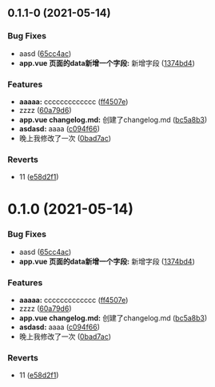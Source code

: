 ## 0.1.1-0 (2021-05-14)


### Bug Fixes

* aasd ([65cc4ac](https://github.com/M-cheng-web/VueComponents/commit/65cc4acfbf42f24e808ddc5156502bea164e2c8c))
* **app.vue 页面的data新增一个字段:** 新增字段 ([1374bd4](https://github.com/M-cheng-web/VueComponents/commit/1374bd401ae3f889f6d0d09e8b831a639198177e))


### Features

* **aaaaa:** ccccccccccccc ([ff4507e](https://github.com/M-cheng-web/VueComponents/commit/ff4507e28d80a1045c581605f44c109d6e9ccc8c))
* zzzz ([60a79d6](https://github.com/M-cheng-web/VueComponents/commit/60a79d6bc3dece1e3187571013849594792e3e96))
* **app.vue changelog.md:** 创建了changelog.md ([bc5a8b3](https://github.com/M-cheng-web/VueComponents/commit/bc5a8b3b56593b6f58891744daa535c60642d18d))
* **asdasd:** aaaa ([c094f66](https://github.com/M-cheng-web/VueComponents/commit/c094f66e5468f0c01237968bad0e41d1db231a22))
* 晚上我修改了一次 ([0bad7ac](https://github.com/M-cheng-web/VueComponents/commit/0bad7ac1650c86293dbcdaafc9d5bddc147b215a))


### Reverts

* 11 ([e58d2f1](https://github.com/M-cheng-web/VueComponents/commit/e58d2f1a5dab0aa33b3b3b3c9f7f453229883659))



# 0.1.0 (2021-05-14)


### Bug Fixes

* aasd ([65cc4ac](https://github.com/M-cheng-web/VueComponents/commit/65cc4acfbf42f24e808ddc5156502bea164e2c8c))
* **app.vue 页面的data新增一个字段:** 新增字段 ([1374bd4](https://github.com/M-cheng-web/VueComponents/commit/1374bd401ae3f889f6d0d09e8b831a639198177e))


### Features

* **aaaaa:** ccccccccccccc ([ff4507e](https://github.com/M-cheng-web/VueComponents/commit/ff4507e28d80a1045c581605f44c109d6e9ccc8c))
* zzzz ([60a79d6](https://github.com/M-cheng-web/VueComponents/commit/60a79d6bc3dece1e3187571013849594792e3e96))
* **app.vue changelog.md:** 创建了changelog.md ([bc5a8b3](https://github.com/M-cheng-web/VueComponents/commit/bc5a8b3b56593b6f58891744daa535c60642d18d))
* **asdasd:** aaaa ([c094f66](https://github.com/M-cheng-web/VueComponents/commit/c094f66e5468f0c01237968bad0e41d1db231a22))
* 晚上我修改了一次 ([0bad7ac](https://github.com/M-cheng-web/VueComponents/commit/0bad7ac1650c86293dbcdaafc9d5bddc147b215a))


### Reverts

* 11 ([e58d2f1](https://github.com/M-cheng-web/VueComponents/commit/e58d2f1a5dab0aa33b3b3b3c9f7f453229883659))



